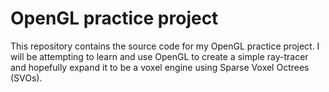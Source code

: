 # OpenGL practice project
This repository contains the source code for my OpenGL practice project. I will be attempting to learn and use OpenGL to create a simple ray-tracer and hopefully expand it to be a voxel engine using Sparse Voxel Octrees (SVOs).
